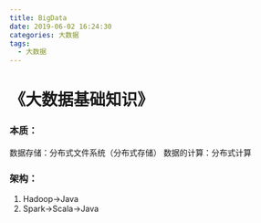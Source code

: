 ```yaml
---
title: BigData
date: 2019-06-02 16:24:30
categories: 大数据
tags: 
  - 大数据
---
```


# 《大数据基础知识》
### 本质：
数据存储：分布式文件系统（分布式存储）
数据的计算：分布式计算
### 架构：
1. Hadoop->Java
2. Spark->Scala->Java
